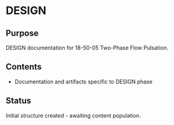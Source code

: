 # DESIGN

## Purpose
DESIGN documentation for 18-50-05 Two-Phase Flow Pulsation.

## Contents
- Documentation and artifacts specific to DESIGN phase

## Status
Initial structure created - awaiting content population.

